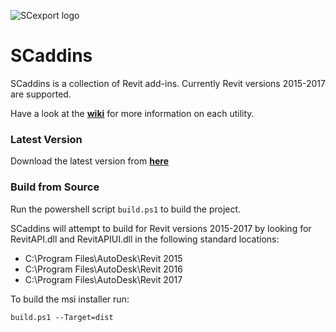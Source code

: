 ![SCexport logo](https://bitbucket.org/anicholas/scaddins/raw/master/share/icons/scaddins-wix.png)

# SCaddins #

SCaddins is a collection of Revit add-ins. Currently Revit versions 2015-2017 are supported.  

Have a look at the [**wiki**](https://github.com/acnicholas/scaddins.wiki/Home) for more information on each utility.

### Latest Version ###

Download the latest version from [**here**](https://github.com/acnicholas/scaddins/releases/latest)

### Build from Source ###

Run the powershell script `build.ps1` to build the project.

SCaddins will attempt to build for Revit versions 2015-2017 by looking for RevitAPI.dll and RevitAPIUI.dll in the following standard locations:

 - C:\Program Files\AutoDesk\Revit 2015
 - C:\Program Files\AutoDesk\Revit 2016
 - C:\Program Files\AutoDesk\Revit 2017
 
To build the msi installer run:

`build.ps1 --Target=dist`
